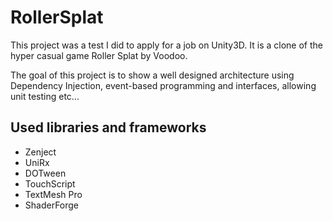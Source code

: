# RollerSplat

This project was a test I did to apply for a job on Unity3D. It is a clone of the hyper casual game Roller Splat by Voodoo.

The goal of this project is to show a well designed architecture using Dependency Injection, event-based programming and interfaces, allowing unit testing etc...

## Used libraries and frameworks

- Zenject
- UniRx
- DOTween
- TouchScript
- TextMesh Pro
- ShaderForge